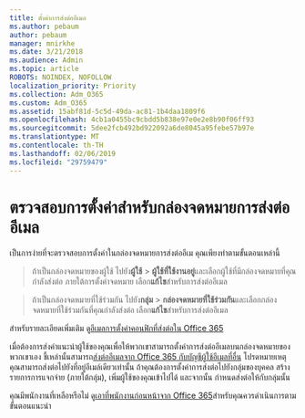 ```yaml
---
title: ตั้งค่าการส่งต่ออีเมล
ms.author: pebaum
author: pebaum
manager: mnirkhe
ms.date: 3/21/2018
ms.audience: Admin
ms.topic: article
ROBOTS: NOINDEX, NOFOLLOW
localization_priority: Priority
ms.collection: Adm_O365
ms.custom: Adm_O365
ms.assetid: 15abf81d-5c5d-49da-ac81-1b4daa1809f6
ms.openlocfilehash: 4cb1a0455bc9cbdd5b838e97e0e2e8b90f06ff93
ms.sourcegitcommit: 5dee2fcb492bd922092a6de8045a95febe57b97e
ms.translationtype: MT
ms.contentlocale: th-TH
ms.lasthandoff: 02/06/2019
ms.locfileid: "29759479"
---
```

# <a name="check-the-email-forwarding-settings-for-a-mailbox"></a>ตรวจสอบการตั้งค่าสำหรับกล่องจดหมายการส่งต่ออีเมล

เป็นการง่ายที่จะตรวจสอบการตั้งค่าในกล่องจดหมายการส่งต่ออีเม คุณเพียงทำตามขั้นตอนเหล่านี้
  
> ถ้าเป็นกล่องจดหมายของผู้ใช้ ไปยัง**ผู้ใช้** \> **ผู้ใช้ที่ใช้งานอยู่**และเลือกผู้ใช้ที่มีกล่องจดหมายที่คุณกำลังส่งต่อ ภายใต้การตั้งค่าจดหมาย เลือก**แก้ไข**สำหรับการส่งต่ออีเมล 
    
> ถ้าเป็นกล่องจดหมายที่ใช้ร่วมกัน ไปยัง**กลุ่ม** \> **กล่องจดหมายที่ใช้ร่วมกัน**และเลือกกล่องจดหมายที่ใช้ร่วมกันที่คุณกำลังส่งต่อ เลือก**แก้ไข**สำหรับการส่งต่ออีเมล 
    
สำหรับรายละเอียดเพิ่มเติม ดู[อีเมลการตั้งค่าคอนฟิกที่ส่งต่อใน Office 365](https://support.office.com/article/Configure-email-forwarding-in-Office-365-ab5eb117-0f22-4fa7-a662-3a6bdb0add74) 
  
เมื่อต้องการส่งคำแนะนำผู้ใช้ของคุณเพื่อให้พวกเขาสามารถตั้งค่าการส่งต่ออีเมลบนกล่องจดหมายของพวกเขาเอง ชี้เหล่านั้นสามารถ[ส่งต่ออีเมลจาก Office 365 กับบัญชีผู้ใช้อีเมลที่อื่น](https://support.office.com/article/Forward-email-from-Office-365-to-another-email-account-1ed4ee1e-74f8-4f53-a174-86b748ff6a0e) โปรดหมายเหตุคุณสามารถส่งต่อไปยังที่อยู่อีเมล์เดียวเท่านั้น ถ้าคุณต้องการตั้งค่าการส่งต่อไปยังกลุ่มของบุคคล สร้างรายการการแจกจ่าย (ภายใต้กลุ่ม), เพิ่มผู้ใช้ของคุณเข้าไปได้ และจากนั้น กำหนดส่งต่อให้กับกลุ่มนั้น
  
คุณมีพนักงานที่เหลือหรือไม่ ดู[เอาที่พนักงานก่อนหน้าจาก Office 365](https://support.office.com/article/Remove-a-former-employee-from-Office-365-44d96212-4d90-4027-9aa9-a95eddb367d1.aspx)สำหรับคุณควรดำเนินการตามขั้นตอนแนะนำ 
  

